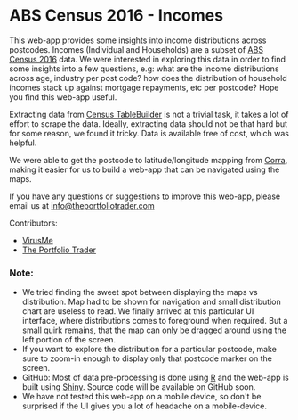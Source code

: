 ABS Census 2016 - Incomes
=========================
This web-app provides some insights into income distributions across postcodes. Incomes (Individual and Households) are a subset of [ABS Census 2016](http://www.abs.gov.au/websitedbs/censushome.nsf/home/2016) data. We were interested in exploring this data in order to find some insights into a few questions, e.g: what are the income distributions across age, industry per post code? how does the distribution of household incomes stack up against mortgage repayments, etc per postcode? Hope you find this web-app useful.

Extracting data from [Census TableBuilder](http://www.abs.gov.au/websitedbs/censushome.nsf/home/tablebuilder) is not a trivial task, it takes a lot of effort to scrape the data. Ideally, extracting data should not be that hard but for some reason, we found it tricky. Data is available free of cost, which was helpful.

We were able to get the postcode to latitude/longitude mapping from [Corra](http://www.corra.com.au/australian-postcode-location-data/), making it easier for us to build a web-app that can be navigated using the maps.

If you have any questions or suggestions to improve this web-app, please email us at info@theportfoliotrader.com

Contributors:

* [VirusMe](https://github.com/virusme)
* [The Portfolio Trader](https://www.theportfoliotrader.com)



### Note:

* We tried finding the sweet spot between displaying the maps vs distribution. Map had to be shown for navigation and small distribution chart are useless to read. We finally arrived at this particular UI interface, where distributions comes to foreground when required. But a small quirk remains, that the map can only be dragged around using the left portion of the screen.</li>
* If you want to explore the distribution for a particular postcode, make sure to zoom-in enough to display only that postcode marker on the screen.</li>
* GitHub: Most of data pre-processing is done using [R](https://www.r-project.org/) and the web-app is built using [Shiny](https://shiny.rstudio.com/). Source code will be available on GitHub soon.
* We have not tested this web-app on a mobile device, so don't be surprised if the UI gives you a lot of headache on a mobile-device.


